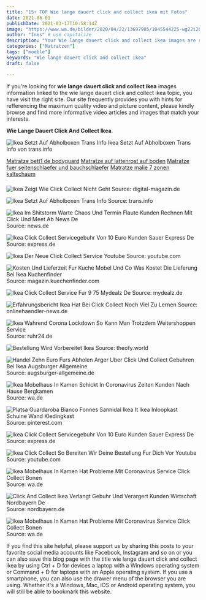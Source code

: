 ```yaml
---
title: "15+ TOP Wie lange dauert click and collect ikea mit Fotos"
date: 2021-06-01
publishDate: 2021-03-17T10:58:14Z
image: "https://www.wa.de/bilder/2020/04/22/13697985/1045544225-wg22i20301-3Ba6.jpg"
author: "Ines" # use capitalize
description: "Your Wie lange dauert click and collect ikea images are ready in this website. Wie lange dauert click and collect ikea are a topic that is being searched for and liked by netizens now. You can Download the Wie lange dauert click and collect ikea files here. Get all royalty-free photos and vectors."
categories: ["Matratzen"]
tags: ["moeble"]
keywords: "Wie lange dauert click and collect ikea"
draft: false

---
```


If you're looking for **wie lange dauert click and collect ikea** images information linked to the wie lange dauert click and collect ikea topic, you have visit the right  site. Our site frequently  provides you with  hints  for refferencing  the maximum  quality video and picture  content, please kindly browse and find more informative video articles and images that match your interests.

**Wie Lange Dauert Click And Collect Ikea**. 

![Ikea Setzt Auf Abholboxen Trans Info](https://d1dcnte8mfzkpv.cloudfront.net/uploads/2020/05/ef21b82767dfab24584fcb364a0.jpg "Ikea Setzt Auf Abholboxen Trans Info")
Ikea Setzt Auf Abholboxen Trans Info von trans.info

[Matratze bett1 de bodyguard](/matratze-bett1-de-bodyguard/)
[Matratze auf lattenrost auf boden](/matratze-auf-lattenrost-auf-boden/)
[Matratze fuer seitenschlaefer und bauchschlaefer](/matratze-fuer-seitenschlaefer-und-bauchschlaefer/)
[Matratze malie 7 zonen kaltschaum](/matratze-malie-7-zonen-kaltschaum/)



### 

 


![Ikea Zeigt Wie Click Collect Nicht Geht](https://digital-magazin.de/wp-content/uploads/2017/10/ikea-click-collect.jpg?ezimgfmt=ng%3Awebp%2Fngcb15%2Frs%3Adevice%2Frscb15-2 "Ikea Zeigt Wie Click Collect Nicht Geht")
Source: digital-magazin.de

 

![Ikea Setzt Auf Abholboxen Trans Info](https://d1dcnte8mfzkpv.cloudfront.net/uploads/2020/05/ef21b82767dfab24584fcb364a0.jpg "Ikea Setzt Auf Abholboxen Trans Info")
Source: trans.info

 

![Ikea Im Shitstorm Warte Chaos Und Termin Flaute Kunden Rechnen Mit Click Und Meet Ab News De](https://media.news.de/resources/thumbs/0f/9e/857604283_736x414/ikea-kunden-muessen-click-meet-warteschlangen-1615881223.jpg "Ikea Im Shitstorm Warte Chaos Und Termin Flaute Kunden Rechnen Mit Click Und Meet Ab News De")
Source: news.de

 

![Ikea Click Collect Servicegebuhr Von 10 Euro Kunden Sauer Express De](https://mobil.express.de/image/37896562/2x1/940/470/74e0c4dced9a11caeed002e9022d858a/Ht/ikea-collect.jpg "Ikea Click Collect Servicegebuhr Von 10 Euro Kunden Sauer Express De")
Source: express.de

 

![Ikea Der Neue Click Collect Service Youtube](https://i.ytimg.com/vi/CT0_h6lKx_Y/maxresdefault.jpg "Ikea Der Neue Click Collect Service Youtube")
Source: youtube.com

 

![Kosten Und Lieferzeit Fur Kuche Mobel Und Co Was Kostet Die Lieferung Bei Ikea Kuchenfinder](https://magazin.kuechenfinder.com/wp-content/uploads/sites/2/2019/11/ikea-lieferzeit-titel.jpg "Kosten Und Lieferzeit Fur Kuche Mobel Und Co Was Kostet Die Lieferung Bei Ikea Kuchenfinder")
Source: magazin.kuechenfinder.com

 

![Ikea Click Collect Service Fur 9 75 Mydealz De](https://static.mydealz.de/live/threads/thread_full_screen/default/1716099_1.jpg "Ikea Click Collect Service Fur 9 75 Mydealz De")
Source: mydealz.de

 

![Erfahrungsbericht Ikea Hat Bei Click Collect Noch Viel Zu Lernen](https://www.onlinehaendler-news.de/images/2017/10/shutterstock_677810584.jpg "Erfahrungsbericht Ikea Hat Bei Click Collect Noch Viel Zu Lernen")
Source: onlinehaendler-news.de

 

![Ikea Wahrend Corona Lockdown So Kann Man Trotzdem Weitershoppen Service](https://www.ruhr24.de/bilder/2020/12/14/90130814/24483165-ikea-einrichtungshaus-kamen-2sef8DUYCnec.jpg "Ikea Wahrend Corona Lockdown So Kann Man Trotzdem Weitershoppen Service")
Source: ruhr24.de

 

![Bestellung Wird Vorbereitet Ikea](https://www.stuttgarter-nachrichten.de/media.media.e13f86fb-5531-4d7c-916e-84310a5fdb04.16x9_1024.jpg "Bestellung Wird Vorbereitet Ikea")
Source: theofy.world

 

![Handel Zehn Euro Furs Abholen Arger Uber Click Und Collect Gebuhren Bei Ikea Augsburger Allgemeine](https://www.augsburger-allgemeine.de/img/bilder/origs58866546/5238998005-w1200-h960/Haendler-ruesten-auf-Click-and-Collect.jpg "Handel Zehn Euro Furs Abholen Arger Uber Click Und Collect Gebuhren Bei Ikea Augsburger Allgemeine")
Source: augsburger-allgemeine.de

 

![Ikea Mobelhaus In Kamen Schickt In Coronavirus Zeiten Kunden Nach Hause Bergkamen](https://www.wa.de/bilder/2020/04/22/13697985/393207557-wg22i20310-1Ia6.jpg "Ikea Mobelhaus In Kamen Schickt In Coronavirus Zeiten Kunden Nach Hause Bergkamen")
Source: wa.de

 

![Platsa Guardaroba Bianco Fonnes Sannidal Ikea It Ikea Inloopkast Schuine Wand Kledingkast](https://i.pinimg.com/564x/26/87/87/268787cc0501705bd4f0061b506bd748.jpg "Platsa Guardaroba Bianco Fonnes Sannidal Ikea It Ikea Inloopkast Schuine Wand Kledingkast")
Source: pinterest.com

 

![Ikea Click Collect Servicegebuhr Von 10 Euro Kunden Sauer Express De](https://amp.express.de/image/37896562/max/1920/1080/8ebb9e2488ed74738d6278a78b7d8b0f/UR/ikea-collect.jpg "Ikea Click Collect Servicegebuhr Von 10 Euro Kunden Sauer Express De")
Source: express.de

 

![Ikea Click Collect So Bereiten Wir Deine Bestellung Fur Dich Vor Youtube](https://i.ytimg.com/vi/RhJgw-Ra8vE/maxresdefault.jpg "Ikea Click Collect So Bereiten Wir Deine Bestellung Fur Dich Vor Youtube")
Source: youtube.com

 

![Ikea Mobelhaus In Kamen Hat Probleme Mit Coronavirus Service Click Collect Bonen](https://www.wa.de/bilder/2020/05/07/13754350/753951174-wg22i20300-1foYg34xe9.jpg "Ikea Mobelhaus In Kamen Hat Probleme Mit Coronavirus Service Click Collect Bonen")
Source: wa.de

 

![Click And Collect Ikea Verlangt Gebuhr Und Verargert Kunden Wirtschaft Nordbayern De](https://images.nordbayern.de/image/contentid/policy:1.10735893:1610097585/image/a-dpa-20201214_150205-2.jpg?f=16%3A9&amp;h=480&amp;m=FIT&amp;w=900&amp;$p$f$h$m$w=1faf3c6 "Click And Collect Ikea Verlangt Gebuhr Und Verargert Kunden Wirtschaft Nordbayern De")
Source: nordbayern.de

 

![Ikea Mobelhaus In Kamen Hat Probleme Mit Coronavirus Service Click Collect Bonen](https://www.wa.de/bilder/2020/04/22/13697985/1045544225-wg22i20301-3Ba6.jpg "Ikea Mobelhaus In Kamen Hat Probleme Mit Coronavirus Service Click Collect Bonen")
Source: wa.de

 

If you find this site helpful, please support us by sharing this posts to your favorite social media accounts like Facebook, Instagram and so on or you can also save this blog page with the title wie lange dauert click and collect ikea by using Ctrl + D for devices a laptop with a Windows operating system or Command + D for laptops with an Apple operating system. If you use a smartphone, you can also use the drawer menu of the browser you are using. Whether it's a Windows, Mac, iOS or Android operating system, you will still be able to bookmark this website.
